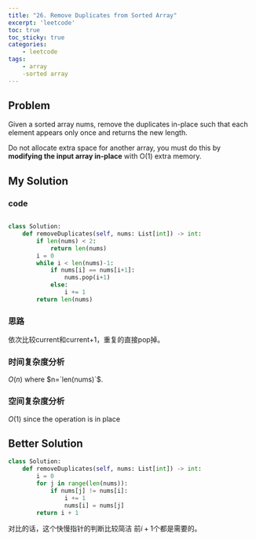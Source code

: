 ```yaml
---
title: "26. Remove Duplicates from Sorted Array"
excerpt: 'leetcode'
toc: true
toc_sticky: true
categories: 
    - leetcode
tags:
    - array
    -sorted array
---
```


## Problem
Given a sorted array nums, remove the duplicates in-place such that each element appears only once and returns the new length.

Do not allocate extra space for another array, you must do this by __modifying the input array in-place__ with O(1) extra memory.


## My Solution

### code
```python

class Solution:
    def removeDuplicates(self, nums: List[int]) -> int:
        if len(nums) < 2:
            return len(nums)
        i = 0
        while i < len(nums)-1:
            if nums[i] == nums[i+1]:
                nums.pop(i+1)
            else:
                i += 1
        return len(nums)
```

### 思路
依次比较current和current+1，重复的直接pop掉。

### 时间复杂度分析
$O(n)$ where $n=`len(nums)`$.

### 空间复杂度分析
$O(1)$ since the operation is in place

## Better Solution
```python
class Solution:
    def removeDuplicates(self, nums: List[int]) -> int:
        i = 0
        for j in range(len(nums)):
            if nums[j] != nums[i]:
                i += 1
                nums[i] = nums[j]
        return i + 1
```
对比的话，这个快慢指针的判断比较简洁 前$i+1$个都是需要的。
